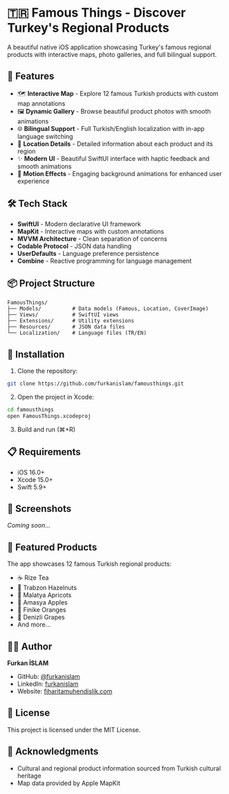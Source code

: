 # 🇹🇷 Famous Things - Discover Turkey's Regional Products

A beautiful native iOS application showcasing Turkey's famous regional products with interactive maps, photo galleries, and full bilingual support.

## 📱 Features

- 🗺️ **Interactive Map** - Explore 12 famous Turkish products with custom map annotations
- 🖼️ **Dynamic Gallery** - Browse beautiful product photos with smooth animations
- 🌐 **Bilingual Support** - Full Turkish/English localization with in-app language switching
- 📍 **Location Details** - Detailed information about each product and its region
- ✨ **Modern UI** - Beautiful SwiftUI interface with haptic feedback and smooth animations
- 🎨 **Motion Effects** - Engaging background animations for enhanced user experience

## 🛠️ Tech Stack

- **SwiftUI** - Modern declarative UI framework
- **MapKit** - Interactive maps with custom annotations
- **MVVM Architecture** - Clean separation of concerns
- **Codable Protocol** - JSON data handling
- **UserDefaults** - Language preference persistence
- **Combine** - Reactive programming for language management

## 📦 Project Structure
```
FamousThings/
├── Models/          # Data models (Famous, Location, CoverImage)
├── Views/           # SwiftUI views
├── Extensions/      # Utility extensions
├── Resources/       # JSON data files
└── Localization/    # Language files (TR/EN)
```

## 🚀 Installation

1. Clone the repository:
```bash
git clone https://github.com/furkanislam/famousthings.git
```

2. Open the project in Xcode:
```bash
cd famousthings
open FamousThings.xcodeproj
```

3. Build and run (⌘+R)

## 📋 Requirements

- iOS 16.0+
- Xcode 15.0+
- Swift 5.9+

## 🌟 Screenshots

*Coming soon...*

## 🎯 Featured Products

The app showcases 12 famous Turkish regional products:
- ☕ Rize Tea
- 🌰 Trabzon Hazelnuts
- 🍑 Malatya Apricots
- 🍎 Amasya Apples
- 🍊 Finike Oranges
- 🍇 Denizli Grapes
- And more...

## 👨‍💻 Author

**Furkan İSLAM**
- GitHub: [@furkanislam](https://github.com/furkanislam)
- LinkedIn: [furkanislam](https://linkedin.com/in/furkanislam)
- Website: [fiharitamuhendislik.com](https://fiharitamuhendislik.com)

## 📄 License

This project is licensed under the MIT License.

## 🙏 Acknowledgments

- Cultural and regional product information sourced from Turkish cultural heritage
- Map data provided by Apple MapKit
